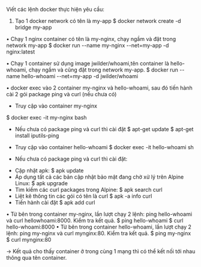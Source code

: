 Viết các lệnh docker thực hiện yêu cầu:

1. Tạo 1 docker network có tên là my-app
$ docker network create -d bridge  my-app

• Chạy 1 nginx container có tên là my-nginx, chạy ngầm và đặt trong network my-app
$ docker run --name my-nginx --net=my-app -d nginx:latest

• Chạy 1 container sử dụng image jwilder/whoami,tên container là hello-whoami, chạy ngầm và
cũng đặt trong network my-app.
$ docker run --name hello-whoami --net=my-app -d jwilder/whoami

• docker exec vào 2 container my-nginx và hello-whoami, sau đó tiến hành cài 2 gói package
ping và curl (nếu chưa có)
-  Truy cập vào container my-nginx

$ docker exec -it my-nginx bash
- Nếu chưa có package ping và curl thì cài đặt
$ apt-get update
$ apt-get install iputils-ping

-  Truy cập vào container hello-whoami
$ docker exec -it hello-whoami sh
- Nếu chưa có package ping và curl thì cài đặt:
+ Cập nhật apk:
$ apk update
+ Áp dụng tất cả các bản cập nhật bảo mật đang chờ xử lý trên Alpine Linux:
$ apk upgrade
+ Tìm kiếm các curl packages trong Alpine:
$ apk search curl
+ Liệt kê thông tin các gói có tên là curl
$ apk -a info curl
+ Tiến hành cài đặt
$ apk add curl

• Từ bên trong container my-nginx, lần lượt chạy 2 lệnh: ping hello-whoami và curl hellowhoami:8000. Kiểm tra kết quả.
$ ping hello-whoami
$ curl hello-whoami:8000 
• Từ bên trong container hello-whoami, lần lượt chạy 2 lệnh: ping my-nginx và curl mynginx:80. Kiểm tra kết quả.
$ ping my-nginx
$ curl mynginx:80

-> Kết quả cho thấy container ở trong cùng 1 mạng thì có thể kết nối tới nhau thông qua tên container.